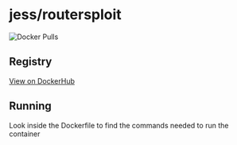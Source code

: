 # jess/routersploit

![Docker Pulls](https://img.shields.io/docker/pulls/jess/routersploit)



## Registry

[View on DockerHub](https://hub.docker.com/r/jess/routersploit)

## Running

Look inside the Dockerfile to find the commands needed to run the container
